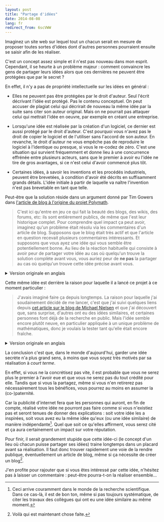 ```yaml
---
layout: post
title: "Partage d'idées"
date: 2014-08-08
lang: fr
redirect_from: 6scVWW
---
```


Imaginez un site web sur lequel tout un chacun
serait en mesure de proposer toutes sortes d'idées dont d'autres
personnes pourraient ensuite se saisir afin de les réaliser.

C'est un concept assez simple
et il n'est pas nouveau dans mon esprit.
Cependant, il se heurte à un problème majeur :
comment convaincre les gens de partager leurs idées
alors que ces dernières ne peuvent être protégées que par le secret ?

En effet, il n'y a pas de propriété intellectuelle sur les idées en général :

* Elles ne peuvent pas être protégées par le droit d'auteur.
Seul l'écrit décrivant l'idée est protégé. Pas le contenu conceptuel.
On peut accuser de plagiat celui qui décrirait de nouveau la même idée par la
suite sans citer son auteur original. Mais on ne pourrait pas attaquer celui
qui mettrait l'idée en oeuvre, par exemple en créant une entreprise.

* Lorsqu'une idée est réalisée par la création d'un logiciel, ce dernier est aussi
protégé par le droit d'auteur. C'est pourquoi vous n'avez pas le droit de copier
le logiciel et de l'utiliser sans l'accord de son auteur.
En revanche, le droit d'auteur ne vous empêche pas de reproduire le logiciel à
l'identique ou presque, si vous le re-codez de zéro.
C'est une situation qui survient fréquemment et donne lieu à une concurrence
effrénée entre plusieurs acteurs, sans que le premier à avoir eu l'idée ne tire
de gros avantages, si ce n'est celui d'avoir commencé plus tôt.

* Certaines idées, à savoir les inventions et les procédés industriels, peuvent
être brevetées, à condition d'avoir été décrits en suffisamment grands détails.
L'idée initiale à partir de laquelle va naître l'invention n'est pas brevetable
en tant que telle.

Peut-être que la solution réside dans un argument donné par Tim Gowers
dans [l'article de blog à l'origine du projet Polymath](http://gowers.wordpress.com/2009/01/27/is-massively-collaborative-mathematics-possible/).

> C'est ici qu'entre en jeu ce qui fait la beauté des blogs, des wikis, des forums, etc:
> ils sont entièrement publics, de même que l'est leur historique complet.
> Pour comprendre quel impact ça peut avoir, imaginez qu'un problème était résolu via les commentaires d'un article de blog.
> Supposons que le blog était très actif et que l'article en question recevait plusieurs commentaires intéressants.
> Et supposons que vous ayez une idée qui vous semble être potentiellement bonne.
> Au lieu de la réaction habituelle qui consiste à avoir peur de partager votre idée au cas où quelqu'un trouve la
> solution complète avant vous, vous auriez peur de **ne pas** la partager au cas où quelqu'un trouve cette idée
> précise avant vous.

<details>
	<summary>Version originale en anglais</summary>
	<blockquote><p>
		Here is where the beauty of blogs, wikis, forums etc. comes in:
		they are completely public, as is their entire history.
		To see what effect this might have, imagine that a problem was being solved via comments on a blog post.
		Suppose that the blog was pretty active and that the post was getting several interesting comments.
		And suppose that you had an idea that you thought might be a good one.
		Instead of the usual reaction of being afraid to share it in case someone else beat you to the solution,
		you would be afraid <strong>not</strong> to share it in case someone beat you to that particular idea.
	</p></blockquote>
</details>

Cette même idée est derrière la raison pour laquelle il a lancé ce projet à ce moment particulier :

> J'avais imaginé faire ça depuis longtemps.
> La raison pour laquelle j'ai soudainement décidé de me lancer, c'est
> que j'ai suivi quelques liens depuis
> [cet article sur le blog de Michael Nielsen](http://michaelnielsen.org/blog/?p=545)
> et que j'ai découvert que, sans surprise, d'autres ont eu des idées similaires,
> et certaines personnes font déjà de la recherche en public.
> Mais l'idée semble encore plutôt neuve, en particulier appliquée à un unique
> problème de mathématiques, donc je voulais la tester tant qu'elle était encore fraîche.

<details>
	<summary>Version originale en anglais</summary>
	<blockquote><p>
		I’ve been thinking of doing this for a long time.
		The reason I’ve suddenly decided to go ahead is
		that I followed a couple of links from
		<a href="http://michaelnielsen.org/blog/?p=545">this post on Michael Nielsen’s blog</a>,
		and discovered that, unsurprisingly, others have had similar ideas,
		and some people are already doing research in public.
		But the idea still seems pretty new,
		particularly when applied to one single mathematics problem,
		so I wanted to try it out when it was still fresh.
	</p></blockquote>
</details>

La conclusion c'est que, dans le monde d'aujourd'hui,
garder une idée secrète n'a plus grand sens,
à moins que vous soyez très motivés par sa réalisation à *court terme*.

En effet, si vous ne la concrétisez pas vite,
il est probable que vous ne serez plus le premier à l'avoir eue et
que vous ne serez pas du tout crédité pour elle.
Tandis que si vous la partagez,
même si vous n'en retirerez pas nécessairement tous les bénéfices,
vous pourrez au moins en assumer la (co-)paternité.

Car la publicité d'internet fera que les personnes
qui auront, en fin de compte, réalisé votre idée ne pourront pas faire
comme si vous n'existiez pas et seront tenues de donner des explications :
soit votre idée les a inspirées,
soit vous avez eu la même idée qu'eux (ou une idée similaire) de manière indépendante[^1].
Quel que soit ce qu'elles affirment,
vous serez cité et ça aura certainement un impact sur votre réputation.

Pour finir, il serait grandement stupide que cette idée-ci
(le concept d'un lieu où chacun puisse partager ses idées) traine longtemps
dans un placard avant sa réalisation.
Il faut donc trouver rapidement une voie de la rendre publique,
éventuellement un article de blog, même si ça nécessite de créer un blog[^2].

J'en profite pour rajouter que si vous êtes intéressé par cette idée, n'hésitez
pas à laisser un commentaire : peut-être pourra-t-on la réaliser ensemble...

[^1]: Ceci arrive couramment dans le monde de la recherche scientifique. Dans ce cas-là, il est de bon ton, même si pas toujours systématique, de citer les travaux des collègues qui ont eu une idée similaire au même moment.

[^2]: Voilà qui est maintenant chose faite.